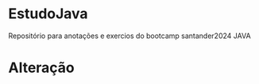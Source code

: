 # EstudoJava
Repositório para anotações e exercios do bootcamp santander2024 JAVA
      
# Alteração
